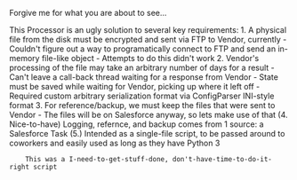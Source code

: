 Forgive me for what you are about to see...

This Processor is an ugly solution to several key requirements:
        1. A physical file from the disk must be encrypted and sent via FTP to Vendor, currently
            - Couldn't figure out a way to programatically connect to FTP and send an in-memory file-like object
            - Attempts to do this didn't work
        2. Vendor's processing of the file may take an arbitrary number of days for a result
            - Can't leave a call-back thread waiting for a response from Vendor
            - State must be saved while waiting for Vendor, picking up where it left off
            - Required custom arbitrary serialization format via ConfigParser INI-style format
        3. For reference/backup, we must keep the files that were sent to Vendor
            - The files will be on Salesforce anyway, so lets make use of that 
        (4. Nice-to-have) Logging, refernce, and backup comes from 1 source: a Salesforce Task
        (5.) Intended as a single-file script, to be passed around to coworkers and easily used as long as they have Python 3
        
        This was a I-need-to-get-stuff-done, don't-have-time-to-do-it-right script